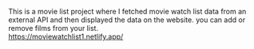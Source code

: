  This is a movie list project where I fetched movie watch list data from an external API and then displayed the data on the website. you can add or remove films from your list.  
              https://moviewatchlist1.netlify.app/     
  
